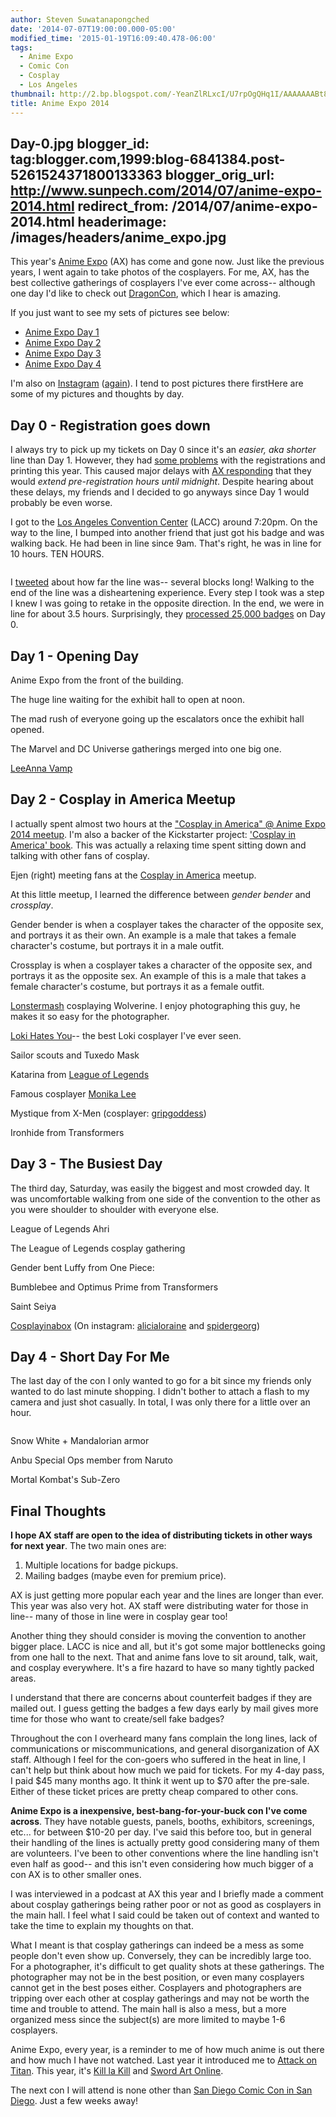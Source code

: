 ```yaml
---
author: Steven Suwatanapongched
date: '2014-07-07T19:00:00.000-05:00'
modified_time: '2015-01-19T16:09:40.478-06:00'
tags:
  - Anime Expo
  - Comic Con
  - Cosplay
  - Los Angeles
thumbnail: http://2.bp.blogspot.com/-YeanZlRLxcI/U7rpOgQHq1I/AAAAAAABt80/1OWxN9GBM-I/s600/2014-Anime-Expo-Line
title: Anime Expo 2014
---
```

Day-0.jpg
blogger_id: tag:blogger.com,1999:blog-6841384.post-5261524371800133363
blogger_orig_url: http://www.sunpech.com/2014/07/anime-expo-2014.html
redirect_from: /2014/07/anime-expo-2014.html
headerimage: /images/headers/anime_expo.jpg
---

This year's <a href="http://www.anime-expo.org/">Anime Expo</a> (AX) has come and gone now. Just like the previous years, I went again to take photos of the cosplayers. For me, AX, has the best collective gatherings of cosplayers I've ever come across-- although one day I'd like to check out <a href="http://www.dragoncon.org/">DragonCon</a>, which I hear is amazing.

If you just want to see my sets of pictures see below:

<ul>
  <li><a href="https://www.facebook.com/media/set/?set=a.721502394581454.1073741862.408588035872893&amp;type=1">Anime Expo Day 1</a></li>
  <li><a href="https://www.facebook.com/media/set/?set=a.721680091230351.1073741863.408588035872893&amp;type=1">Anime Expo Day 2</a></li>
  <li><a href="https://www.facebook.com/media/set/?set=a.721794217885605.1073741864.408588035872893&amp;type=1">Anime Expo Day 3</a></li>
  <li><a href="https://www.facebook.com/media/set/?set=a.721851927879834.1073741865.408588035872893&amp;type=1">Anime Expo Day 4</a></li>
</ul>

I'm also on <a href="http://www.instagram.com/sunpech">Instagram</a> (<a href="/2013/01/cleaning-up-old-social-accounts">again</a>). I tend to post pictures there firstHere are some of my pictures and thoughts by day.

## Day 0 - Registration goes down

I always try to pick up my tickets on Day 0 since it's an <i>easier, aka shorter</i> line than Day 1. However, they had <a href="https://twitter.com/AnimeExpo/status/484471133354205185">some problems</a> with the registrations and printing this year. This caused major delays with <a href="https://twitter.com/AnimeExpo/status/484505694154915840">AX responding</a> that they would <i>extend pre-registration hours until midnight</i>.  Despite hearing about these delays, my friends and I decided to go anyways since Day 1 would probably be even worse.

I got to the <a href="http://www.lacclink.com/">Los Angeles Convention Center</a> (LACC) around 7:20pm. On the way to the line, I bumped into another friend that just got his badge and was walking back. He had been in line since 9am. That's right, he was in line for 10 hours. TEN HOURS.

<img   border="0" src="http://2.bp.blogspot.com/-YeanZlRLxcI/U7rpOgQHq1I/AAAAAAABt80/1OWxN9GBM-I/s600/2014-Anime-Expo-Line---Day-0.jpg" alt=""   />

I <a href="https://twitter.com/sunpech/status/484916784407932931">tweeted</a> about how far the line was-- several blocks long! Walking to the end of the line was a disheartening experience. Every step I took was a step I knew I was going to retake in the opposite direction. In the end, we were in line for about 3.5 hours. Surprisingly, they <a href="https://www.facebook.com/animeexpo/posts/10152410170996461">processed 25,000 badges</a> on Day 0.

## Day 1 - Opening Day

Anime Expo from the front of the building.
<img   border="0" src="http://4.bp.blogspot.com/-Ji7U3Ab6FXA/U7bTZvXTf2I/AAAAAAABtjk/d1LzqwCEy1k/s600/2014-07-03+at+10-46-46.jpg" alt=""   />

The huge line waiting for the exhibit hall to open at noon.
<img   border="0" src="http://3.bp.blogspot.com/-tD-p1AXrdKw/U7bTfDqAWlI/AAAAAAABtj8/hPGpUdbzIc0/s600/2014-07-03+at+11-18-30.jpg" alt=""   />

The mad rush of everyone going up the escalators once the exhibit hall opened.
<img   border="0" src="http://4.bp.blogspot.com/-fzrurDZcOHA/U7bThJ78jJI/AAAAAAABtkM/XWSbUW6YtoU/s600/2014-07-03+at+11-46-52.jpg" alt=""   />

The Marvel and DC Universe gatherings merged into one big one.
<a href="http://1.bp.blogspot.com/--lITWz9_ozQ/U7bUoNBzyAI/AAAAAAABtRA/lXXwU5MyTYo/s600/2014-07-03+at+14-22-32.jpg" alt="" ><img   border="0" src="http://1.bp.blogspot.com/--lITWz9_ozQ/U7bUoNBzyAI/AAAAAAABtRA/lXXwU5MyTYo/s600/2014-07-03+at+14-22-32.jpg" alt=""   /></a>

<a href="https://www.facebook.com/LeeAnnaVamp">LeeAnna Vamp</a>
<img   border="0" src="http://1.bp.blogspot.com/-8oShm_TR1X8/U7bUBwg6d8I/AAAAAAABtk8/W4eQvxr1SP0/s600/2014-07-03+at+13-07-39.jpg" alt=""   />

## Day 2 - Cosplay in America Meetup

I actually spent almost two hours at the <a href="https://www.facebook.com/events/851300824884746">"Cosplay in America" @ Anime Expo 2014 meetup</a>. I'm also a backer of the Kickstarter project:  <a href="https://www.kickstarter.com/projects/768656140/cosplay-in-america">'Cosplay in America' book</a>. This was actually a relaxing time spent sitting down and talking with other fans of cosplay.

Ejen (right) meeting fans at the <a href="https://www.facebook.com/cosplayinamerica">Cosplay in America</a> meetup.
<img   border="0" src="http://1.bp.blogspot.com/-9sng_-YA-sw/U7ecPUCjzVI/AAAAAAABtnM/n7FHK1GDsjk/s600/2014-07-04+at+16-26-06.jpg" alt=""   />

At this little meetup, I learned the difference between <i>gender bender</i> and <i>crossplay</i>.

Gender bender is when a cosplayer takes the character of the opposite sex, and portrays it as their own. An example is a male that takes a female character's costume, but portrays it in a male outfit.

Crossplay is when a cosplayer takes a character of the opposite sex, and portrays it as the opposite sex. An example of this is a male that takes a female character's costume, but portrays it as a female outfit.

<a href="https://www.facebook.com/Lonstermash">Lonstermash</a> cosplaying Wolverine. I enjoy photographing this guy, he makes it so easy for the photographer.
<img   border="0" src="http://2.bp.blogspot.com/-3iAIwY13iDI/U7ebSSTEuII/AAAAAAABtl8/9SSMCtz3WbQ/s600/2014-07-04+at+12-38-20.jpg" alt=""   />

<a href="https://www.facebook.com/lokiwillalwayshateyou">Loki Hates You</a>-- the best Loki cosplayer I've ever seen.
<img   border="0" src="http://3.bp.blogspot.com/-ZrP_y1VqVeg/U7ebqbglGRI/AAAAAAABtmE/YaKI8oT5MkE/s600/2014-07-04+at+13-12-04.jpg" alt=""   />

Sailor scouts and Tuxedo Mask
<img   border="0" src="http://4.bp.blogspot.com/--sCU6gIJ5Tw/U7ebty9OMGI/AAAAAAABtdQ/5rkqAJY7pqs/s600/2014-07-04+at+13-15-00-2.jpg" alt=""   />

Katarina from <a href="http://www.leagueoflegends.com/">League of Legends</a>
<img   border="0" src="http://4.bp.blogspot.com/-TG2LP9cey6E/U7eb8eEHxXI/AAAAAAABte4/0QXzY7iPa44/s600/2014-07-04+at+14-05-22.jpg" alt=""   />

Famous cosplayer <a href="https://www.facebook.com/London2191Cosplay">Monika Lee</a>
<img   border="0" src="http://4.bp.blogspot.com/-PTVK0jmoQ70/U7ecJzKyruI/AAAAAAABtm8/exQIqEB1if8/s600/2014-07-04+at+14-48-49.jpg" alt=""   />

Mystique from X-Men (cosplayer: <a href="https://instagram.com/gripgoddess">gripgoddess</a>)
<img   border="0" src="http://2.bp.blogspot.com/-qgNQ1S-PVTc/U7ecckWufZI/AAAAAAABtnU/EgHPCrtzqpI/s600/2014-07-04+at+17-22-33.jpg" alt=""   />

Ironhide from Transformers
<img   border="0" src="http://4.bp.blogspot.com/-6r4q0BMoiPk/U7ece77iVaI/AAAAAAABtnk/EHHMk1nogFc/s600/2014-07-04+at+17-41-30.jpg" alt=""   />

## Day 3 - The Busiest Day

The third day, Saturday, was easily the biggest and most crowded day. It was uncomfortable walking from one side of the convention to the other as you were shoulder to shoulder with everyone else.

League of Legends Ahri
<img   border="0" src="http://2.bp.blogspot.com/-WA8KY6y04GA/U7j1EzojMuI/AAAAAAABtwQ/uvCqu7jajGA/s600/2014-07-05+at+12-52-27.jpg" alt=""   />

The League of Legends cosplay gathering
<img   border="0" src="http://2.bp.blogspot.com/-CXltMWlh5lg/U7j1SY9069I/AAAAAAABtxo/j93LVdC0O9I/s600/2014-07-05+at+13-26-56.jpg" alt=""   />

Gender bent Luffy from One Piece:
<img   border="0" src="http://1.bp.blogspot.com/-t6yGmQr_x2Q/U7j1dBImv6I/AAAAAAABtyw/o7XCa5s6zTk/s600/2014-07-05+at+14-05-08.jpg" alt=""   />

Bumblebee and Optimus Prime from Transformers
<img   border="0" src="http://1.bp.blogspot.com/-PWjfPHAeN8s/U7j2ImBEu8I/AAAAAAABt3Q/JFpwjXKRKBE/s600/2014-07-05+at+17-09-07.jpg" alt=""   />

Saint Seiya
<img   border="0" src="http://3.bp.blogspot.com/-yePvNXBFXdY/U7j2K6tXaoI/AAAAAAABt3g/exPh2y4JsnU/s600/2014-07-05+at+17-10-05.jpg" alt=""   />

<a href="https://www.facebook.com/cosplayinabox">Cosplayinabox</a> (On instagram: <a href="http://instagram.com/alicialoraine">alicialoraine</a> and <a href="http://instagram.com/spidergeorg">spidergeorg</a>)
<img   border="0" src="http://3.bp.blogspot.com/-vdI5I_ggMFA/U7j2PX5hQSI/AAAAAAABt4A/uAE36920J34/s600/2014-07-05+at+17-16-34.jpg" alt=""   />

## Day 4 - Short Day For Me

The last day of the con I only wanted to go for a bit since my friends only wanted to do last minute shopping. I didn't bother to attach a flash to my camera and just shot casually. In total, I was only there for a little over an hour.

<img   border="0" src="http://1.bp.blogspot.com/-GQuB9Egdfbc/U7nO1Uf65mI/AAAAAAABt6I/4TCiun5M34s/s600/2014-07-06+at+12-31-28.jpg" alt=""   />

Snow White <complete id="goog_1764050811">+ </complete>Mandalorian armor
<img   border="0" src="http://4.bp.blogspot.com/-rOt-VkT9yW0/U7nPBXAr4pI/AAAAAAABt7Y/GZhcceYeCk4/s600/2014-07-06+at+13-14-10.jpg" alt=""   />

Anbu Special Ops member from Naruto
<img   border="0" src="http://1.bp.blogspot.com/-qyi45n6Endw/U7nPCrFNkRI/AAAAAAABt7g/U2Z3SY0U1Cg/s600/2014-07-06+at+13-17-18.jpg" alt=""   />

Mortal Kombat's Sub-Zero
<img   border="0" src="http://4.bp.blogspot.com/-0BhiZnQmPaA/U7nPDzJ5qPI/AAAAAAABt7o/_rOiF2bWsTk/s600/2014-07-06+at+13-27-33-Edit.jpg" alt=""   />

## Final Thoughts

<b>I hope AX staff are open to the idea of distributing tickets in other ways for next year</b>. The two main ones are:

<ol>
  <li>Multiple locations for badge pickups.</li>
  <li>Mailing badges (maybe even for premium price). </li>
</ol>

AX is just getting more popular each year and the lines are longer than ever. This year was also very hot. AX staff were distributing water for those in line-- many of those in line were in cosplay gear too!

Another thing they should consider is moving the convention to another bigger place. LACC is nice and all, but it's got some major bottlenecks going from one hall to the next. That and anime fans love to sit around, talk, wait, and cosplay everywhere. It's a fire hazard to have so many tightly packed areas.

I understand that there are concerns about counterfeit badges if they are mailed out. I guess getting the badges a few days early by mail gives more time for those who want to create/sell fake badges?

Throughout the con I overheard many fans complain the long lines, lack of communications or miscommunications, and general disorganization of AX staff. Although I feel for the con-goers who suffered in the heat in line, I can't help but think about how much we paid for tickets. For my 4-day pass, I paid $45 many months ago. It think it went up to $70 after the pre-sale. Either of these ticket prices are pretty cheap compared to other cons.

<b>Anime Expo is a inexpensive, best-bang-for-your-buck con I've come across</b>. They have notable guests, panels, booths, exhibitors, screenings, etc... for between $10-20 per day. I've said this before too, but in general their handling of the lines is actually pretty good considering many of them are volunteers. I've been to other conventions where the line handling isn't even half as good-- and this isn't even considering how much bigger of a con AX is to other smaller ones.

I was interviewed in a podcast at AX this year and I briefly made a comment about cosplay gatherings being rather poor or not as good as cosplayers in the main hall. I feel what I said could be taken out of context and wanted to take the time to explain my thoughts on that.

What I meant is that cosplay gatherings can indeed be a mess as some people don't even show up. Conversely, they can be incredibly large too. For a photographer, it's difficult to get quality shots at these gatherings. The photographer may not be in the best position, or even many cosplayers cannot get in the best poses either. Cosplayers and photographers are tripping over each other at cosplay gatherings and may not be worth the time and trouble to attend. The main hall is also a mess, but a more organized mess since the subject(s) are more limited to maybe 1-6 cosplayers.

Anime Expo, every year, is a reminder to me of how much anime is out there and how much I have not watched. Last year it introduced me to <a href="http://en.wikipedia.org/wiki/Attack_on_Titan">Attack on Titan</a>. This year, it's <a href="http://en.wikipedia.org/wiki/Kill_la_Kill">Kill la Kill</a> and <a href="http://en.wikipedia.org/wiki/Sword_Art_Online">Sword Art Online</a>.

The next con I will attend is none other than <a href="http://www.comic-con.org/cci">San Diego Comic Con in San Diego</a>. Just a few weeks away!